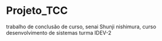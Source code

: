 # Projeto_TCC
trabalho de conclusão de curso, senai Shunji nishimura, curso desenvolvimento de sistemas turma IDEV-2
